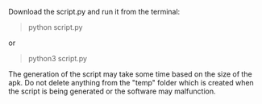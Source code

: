 Download the script.py and run it from the terminal:
> python script.py

or
> python3 script.py

The generation of the script may take some time based on the size of the apk.
Do not delete anything from the "temp" folder which is created when the script is being generated or the software may malfunction.
